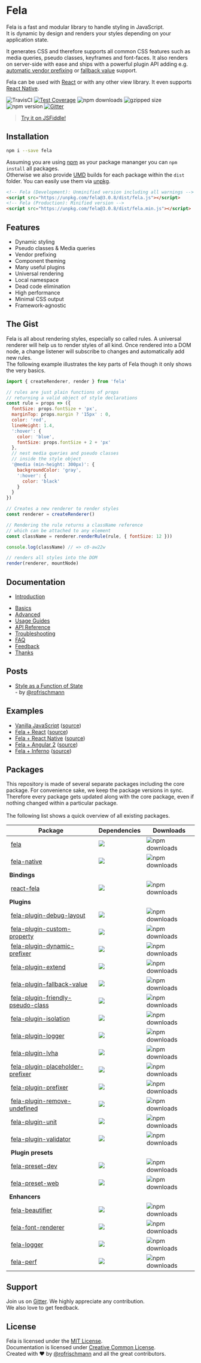 # Fela

Fela is a fast and modular library to handle styling in JavaScript.<br>
It is dynamic by design and renders your styles depending on your application state.

It generates CSS and therefore supports all common CSS features such as media queries, pseudo classes, keyframes and font-faces. It also renders on server-side with ease and ships with a powerful plugin API adding e.g. [automatic vendor prefixing](packages/fela-plugin-prefixer) or [fallback value](packages/fela-plugin-fallback-value) support.

Fela can be used with [React](https://github.com/rofrischmann/fela/tree/master/packages/react-fela) or with any other view library. It even supports [React Native](http://fela.js.org/docs/guides/UsageWithReactNative.html).

<img alt="TravisCI" src="https://travis-ci.org/rofrischmann/fela.svg?branch=master">
<a href="https://codeclimate.com/github/rofrischmann/fela/coverage"><img alt="Test Coverage" src="https://codeclimate.com/github/rofrischmann/fela/badges/coverage.svg"></a>
<img alt="npm downloads" src="https://img.shields.io/npm/dm/fela.svg">
<img alt="gzipped size" src="https://img.shields.io/badge/gzipped-2.93kb-brightgreen.svg">
<img alt="npm version" src="https://badge.fury.io/js/fela.svg">
<a href="https://gitter.im/rofrischmann/fela"><img alt="Gitter" src="https://img.shields.io/gitter/room/rofrischmann/fela.svg"></a>

> [Try it on JSFiddle!](https://jsfiddle.net/mzrn1yvy/1/)

## Installation
```sh
npm i --save fela
```
Assuming you are using [npm](https://www.npmjs.com) as your package mananger you can `npm install` all packages. <br>
Otherwise we also provide [UMD](https://github.com/umdjs/umd) builds for each package within the `dist` folder. You can easily use them via [unpkg](https://unpkg.com/).
```HTML
<!-- Fela (Development): Unminified version including all warnings -->
<script src="https://unpkg.com/fela@3.0.8/dist/fela.js"></script>
<!-- Fela (Production): Minified version -->
<script src="https://unpkg.com/fela@3.0.8/dist/fela.min.js"></script>
```

## Features
* Dynamic styling
* Pseudo classes & Media queries
* Vendor prefixing
* Component theming
* Many useful plugins
* Universal rendering
* Local namespace
* Dead code elimination
* High performance
* Minimal CSS output
* Framework-agnostic

## The Gist
Fela is all about rendering styles, especially so called rules. A universal renderer will help us to render styles of all kind. Once rendered into a DOM node, a change listener will subscribe to changes and automatically add new rules.<br>
The following example illustrates the key parts of Fela though it only shows the very basics.
```javascript
import { createRenderer, render } from 'fela'

// rules are just plain functions of props
// returning a valid object of style declarations
const rule = props => ({
  fontSize: props.fontSize + 'px',
  marginTop: props.margin ? '15px' : 0,
  color: 'red',
  lineHeight: 1.4,
  ':hover': {
    color: 'blue',
    fontSize: props.fontSize + 2 + 'px'
  },
  // nest media queries and pseudo classes
  // inside the style object
  '@media (min-height: 300px)': {
    backgroundColor: 'gray',
    ':hover': {
      color: 'black'
    }
  }
})

// Creates a new renderer to render styles
const renderer = createRenderer()

// Rendering the rule returns a className reference
// which can be attached to any element
const className = renderer.renderRule(rule, { fontSize: 12 }))

console.log(className) // => c0-aw22w

// renders all styles into the DOM
render(renderer, mountNode)
```

## Documentation
+ [Introduction](http://fela.js.org/docs/Introduction.html)
* [Basics](http://fela.js.org/docs/Basics.html)
* [Advanced](http://fela.js.org/docs/Advanced.html)
* [Usage Guides](http://fela.js.org/docs/UsageGuides.html)
* [API Reference](http://fela.js.org/docs/API.html)
* [Troubleshooting](http://fela.js.org/docs/Troubleshooting.html)
* [FAQ](http://fela.js.org/docs/FAQ.html)
* [Feedback](http://fela.js.org/docs/Feedback.html)
* [Thanks](http://fela.js.org/docs/Thanks.html)

## Posts
* [Style as a Function of State](https://medium.com/@rofrischmann/styles-as-functions-of-state-1885627a63f7#.6k6i4kdch)<br> - by [@rofrischmann](https://twitter.com/rofrischmann)

## Examples
* [Vanilla JavaScript](http://fela.js.org/docs/introduction/Examples.html#vanilla) ([source](examples/vanilla))
* [Fela + React](http://fela.js.org/docs/introduction/Examples.html#react) ([source](examples/react))
* [Fela + React Native](http://fela.js.org/docs/introduction/Examples.html#react-native) ([source](examples/react-native))
* [Fela + Angular 2](http://fela.js.org/docs/introduction/Examples.html#angular-2) ([source](examples/angular/javascript))
* [Fela + Inferno](http://fela.js.org/docs/introduction/Examples.html#inferno) ([source](examples/inferno))

## Packages
This repository is made of several separate packages including the core package. For convenience sake, we keep the package versions in sync. Therefore every package gets updated along with the core package, even if nothing changed within a particular package.
<br><br>
The following list shows a quick overview of all existing packages.

| Package | Dependencies | Downloads |
| --- | --- | --- |
| <a href="https://github.com/rofrischmann/fela/tree/master/packages/fela">fela</a> | <img src="https://david-dm.org/rofrischmann/fela.svg"> | <img alt="npm downloads" src="https://img.shields.io/npm/dm/fela.svg"> |
| <a href="https://github.com/rofrischmann/fela/tree/master/packages/fela-native">fela-native</a> | <img src="https://david-dm.org/rofrischmann/fela.svg?path=packages/fela-native"> | <img alt="npm downloads" src="https://img.shields.io/npm/dm/fela-native.svg"> |
| **Bindings** |  |  |
| <a href="https://github.com/rofrischmann/fela/tree/master/packages/react-fela">react-fela</a> | <img src="https://david-dm.org/rofrischmann/fela.svg?path=packages/react-fela"> | <img alt="npm downloads" src="https://img.shields.io/npm/dm/react-fela.svg"> |
| **Plugins** |  |  |
| <a href="https://github.com/rofrischmann/fela/tree/master/packages/fela-plugin-debug-layout">fela-plugin-debug-layout</a> | <img src="https://david-dm.org/rofrischmann/fela.svg?path=packages/fela-plugin-debug-layout"> | <img alt="npm downloads" src="https://img.shields.io/npm/dm/fela-plugin-debug-layout.svg"> |
| <a href="https://github.com/rofrischmann/fela/tree/master/packages/fela-plugin-custom-property">fela-plugin-custom-property</a> | <img src="https://david-dm.org/rofrischmann/fela.svg?path=packages/fela-plugin-custom-property"> | <img alt="npm downloads" src="https://img.shields.io/npm/dm/fela-plugin-custom-property.svg"> |
| <a href="https://github.com/rofrischmann/fela/tree/master/packages/fela-plugin-dynamic-prefixer">fela-plugin-dynamic-prefixer</a> | <img src="https://david-dm.org/rofrischmann/fela.svg?path=packages/fela-plugin-dynamic-prefixer"> | <img alt="npm downloads" src="https://img.shields.io/npm/dm/fela-plugin-dynamic-prefixer.svg"> |
| <a href="https://github.com/rofrischmann/fela/tree/master/packages/fela-plugin-extend">fela-plugin-extend</a> | <img src="https://david-dm.org/rofrischmann/fela.svg?path=packages/fela-plugin-extend"> | <img alt="npm downloads" src="https://img.shields.io/npm/dm/fela-plugin-extend.svg"> |
| <a href="https://github.com/rofrischmann/fela/tree/master/packages/fela-plugin-fallback-value">fela-plugin-fallback-value</a> | <img src="https://david-dm.org/rofrischmann/fela.svg?path=packages/fela-plugin-fallback-value"> | <img alt="npm downloads" src="https://img.shields.io/npm/dm/fela-plugin-fallback-value.svg"> |
| <a href="https://github.com/rofrischmann/fela/tree/master/packages/fela-plugin-friendly-pseudo-class">fela-plugin-friendly-pseudo-class</a> | <img src="https://david-dm.org/rofrischmann/fela.svg?path=packages/fela-plugin-friendly-pseudo-class"> | <img alt="npm downloads" src="https://img.shields.io/npm/dm/fela-plugin-friendly-pseudo-class.svg"> |
| <a href="https://github.com/rofrischmann/fela/tree/master/packages/fela-plugin-isolation">fela-plugin-isolation</a> | <img src="https://david-dm.org/rofrischmann/fela.svg?path=packages/fela-plugin-isolation"> | <img alt="npm downloads" src="https://img.shields.io/npm/dm/fela-plugin-isolation.svg"> |
| <a href="https://github.com/rofrischmann/fela/tree/master/packages/fela-plugin-logger">fela-plugin-logger</a> | <img src="https://david-dm.org/rofrischmann/fela.svg?path=packages/fela-plugin-logger"> | <img alt="npm downloads" src="https://img.shields.io/npm/dm/fela-plugin-logger.svg"> |
| <a href="https://github.com/rofrischmann/fela/tree/master/packages/fela-plugin-lvha">fela-plugin-lvha</a> | <img src="https://david-dm.org/rofrischmann/fela.svg?path=packages/fela-plugin-lvha"> | <img alt="npm downloads" src="https://img.shields.io/npm/dm/fela-plugin-lvha.svg"> |
| <a href="https://github.com/rofrischmann/fela/tree/master/packages/fela-plugin-placeholder-prefixer">fela-plugin-placeholder-prefixer</a> | <img src="https://david-dm.org/rofrischmann/fela.svg?path=packages/fela-plugin-placeholder-prefixer"> | <img alt="npm downloads" src="https://img.shields.io/npm/dm/fela-plugin-placeholder-prefixer.svg"> |
| <a href="https://github.com/rofrischmann/fela/tree/master/packages/fela-plugin-prefixer">fela-plugin-prefixer</a> | <img src="https://david-dm.org/rofrischmann/fela.svg?path=packages/fela-plugin-prefixer"> | <img alt="npm downloads" src="https://img.shields.io/npm/dm/fela-plugin-prefixer.svg"> |
| <a href="https://github.com/rofrischmann/fela/tree/master/packages/fela-plugin-remove-undefined">fela-plugin-remove-undefined</a> | <img src="https://david-dm.org/rofrischmann/fela.svg?path=packages/fela-plugin-remove-undefined"> | <img alt="npm downloads" src="https://img.shields.io/npm/dm/fela-plugin-remove-undefined.svg"> |
| <a href="https://github.com/rofrischmann/fela/tree/master/packages/fela-plugin-unit">fela-plugin-unit</a> | <img src="https://david-dm.org/rofrischmann/fela.svg?path=packages/fela-plugin-unit"> | <img alt="npm downloads" src="https://img.shields.io/npm/dm/fela-plugin-unit.svg"> |
| <a href="https://github.com/rofrischmann/fela/tree/master/packages/fela-plugin-validator">fela-plugin-validator</a> | <img src="https://david-dm.org/rofrischmann/fela.svg?path=packages/fela-plugin-validator"> | <img alt="npm downloads" src="https://img.shields.io/npm/dm/fela-plugin-validator.svg"> |
| **Plugin presets** | | |
| <a href="https://github.com/rofrischmann/fela/tree/master/packages/fela-preset-dev">fela-preset-dev</a> | <img src="https://david-dm.org/rofrischmann/fela.svg?path=packages/fela-preset-dev"> | <img alt="npm downloads" src="https://img.shields.io/npm/dm/fela-preset-dev.svg"> |
| <a href="https://github.com/rofrischmann/fela/tree/master/packages/fela-preset-web">fela-preset-web</a> | <img src="https://david-dm.org/rofrischmann/fela.svg?path=packages/fela-preset-web"> | <img alt="npm downloads" src="https://img.shields.io/npm/dm/fela-preset-web.svg"> |
| **Enhancers** |  |  |
| <a href="https://github.com/rofrischmann/fela/tree/master/packages/fela-beautifier">fela-beautifier</a> | <img src="https://david-dm.org/rofrischmann/fela.svg?path=packages/fela-beautifier"> | <img alt="npm downloads" src="https://img.shields.io/npm/dm/fela-beautifier.svg"> |
| <a href="https://github.com/rofrischmann/fela/tree/master/packages/fela-font-renderer">fela-font-renderer</a> | <img src="https://david-dm.org/rofrischmann/fela.svg?path=packages/fela-font-renderer"> | <img alt="npm downloads" src="https://img.shields.io/npm/dm/fela-font-renderer.svg"> |
| <a href="https://github.com/rofrischmann/fela/tree/master/packages/fela-logger">fela-logger</a> | <img src="https://david-dm.org/rofrischmann/fela.svg?path=packages/fela-logger"> | <img alt="npm downloads" src="https://img.shields.io/npm/dm/fela-logger.svg"> |
| <a href="https://github.com/rofrischmann/fela/tree/master/packages/fela-perf">fela-perf</a> | <img src="https://david-dm.org/rofrischmann/fela.svg?path=packages/fela-perf"> | <img alt="npm downloads" src="https://img.shields.io/npm/dm/fela-perf.svg"> |

## Support
Join us on [Gitter](https://gitter.im/rofrischmann/fela). We highly appreciate any contribution.<br>
We also love to get feedback.


## License
Fela is licensed under the [MIT License](http://opensource.org/licenses/MIT).<br>
Documentation is licensed under [Creative Common License](http://creativecommons.org/licenses/by/4.0/).<br>
Created with ♥ by [@rofrischmann](http://rofrischmann.de) and all the great contributors.
